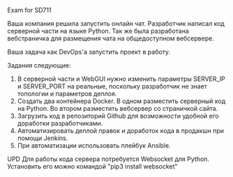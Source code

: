 Exam for SD711

Ваша компания решила запустить онлайн чат.
Разработчик написал код серверной части на языке Python.
Так же была разработана вебстраничка для размещения чата на общедоступном вебсервере.

Ваша задача как DevOps'а запустить проект в работу.

Задания следующие:

1. В серверной части и WebGUI нужно изменить параметры SERVER_IP и SERVER_PORT на реальные, поскольку разработчик не знает топологии и параметров деплоя.
2. Создать два контейнера Docker. В одном разместить серверный код на Python. Во втором разместить вебсервер со страничкой сайта.
3. Загрузить код в репозиторий Github для возможности удобной его доработки разработчиками.
4. Автоматизировать деплой правок и доработок кода в продакшн при помощи Jenkins.
5. При автоматизации использовать плейбук Ansible.

UPD Для работы кода сервера потребуется Websocket для Python.
    Установить его можно командой "pip3 install websocket"
